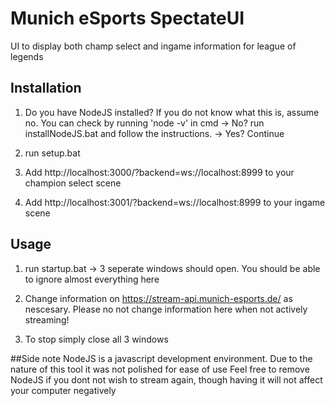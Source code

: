 # Munich eSports SpectateUI
UI to display both champ select and ingame information for league of legends

## Installation 
1. Do you have NodeJS installed? If you do not know what this is, assume no. You can check by running 'node -v' in cmd
   -> No? run installNodeJS.bat and follow the instructions.
   -> Yes? Continue
2. run setup.bat

3. Add http://localhost:3000/?backend=ws://localhost:8999 to your champion select scene
4. Add http://localhost:3001/?backend=ws://localhost:8999 to your ingame scene


## Usage
1. run startup.bat
	-> 3 seperate windows should open. You should be able to ignore almost everything here
	
2. Change information on https://stream-api.munich-esports.de/ as nescesary. Please no not change information here when not actively streaming!

3. To stop simply close all 3 windows




##Side note 
NodeJS is a javascript development environment. 
Due to the nature of this tool it was not polished for ease of use
Feel free to remove NodeJS if you dont not wish to stream again, though having it will not affect your computer negatively
